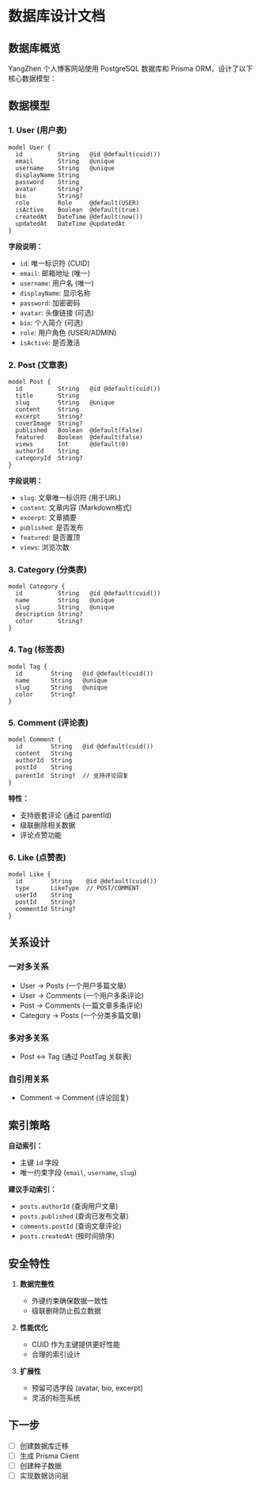 # 数据库设计文档

## 数据库概览

YangZhen 个人博客网站使用 PostgreSQL 数据库和 Prisma ORM，设计了以下核心数据模型：

## 数据模型

### 1. User (用户表)
```prisma
model User {
  id          String   @id @default(cuid())
  email       String   @unique
  username    String   @unique
  displayName String
  password    String
  avatar      String?
  bio         String?
  role        Role     @default(USER)
  isActive    Boolean  @default(true)
  createdAt   DateTime @default(now())
  updatedAt   DateTime @updatedAt
}
```

**字段说明：**
- `id`: 唯一标识符 (CUID)
- `email`: 邮箱地址 (唯一)
- `username`: 用户名 (唯一)
- `displayName`: 显示名称
- `password`: 加密密码
- `avatar`: 头像链接 (可选)
- `bio`: 个人简介 (可选)
- `role`: 用户角色 (USER/ADMIN)
- `isActive`: 是否激活

### 2. Post (文章表)
```prisma
model Post {
  id          String   @id @default(cuid())
  title       String
  slug        String   @unique
  content     String
  excerpt     String?
  coverImage  String?
  published   Boolean  @default(false)
  featured    Boolean  @default(false)
  views       Int      @default(0)
  authorId    String
  categoryId  String?
}
```

**字段说明：**
- `slug`: 文章唯一标识符 (用于URL)
- `content`: 文章内容 (Markdown格式)
- `excerpt`: 文章摘要
- `published`: 是否发布
- `featured`: 是否置顶
- `views`: 浏览次数

### 3. Category (分类表)
```prisma
model Category {
  id          String   @id @default(cuid())
  name        String   @unique
  slug        String   @unique
  description String?
  color       String?
}
```

### 4. Tag (标签表)
```prisma
model Tag {
  id        String   @id @default(cuid())
  name      String   @unique
  slug      String   @unique
  color     String?
}
```

### 5. Comment (评论表)
```prisma
model Comment {
  id        String   @id @default(cuid())
  content   String
  authorId  String
  postId    String
  parentId  String?  // 支持评论回复
}
```

**特性：**
- 支持嵌套评论 (通过 parentId)
- 级联删除相关数据
- 评论点赞功能

### 6. Like (点赞表)
```prisma
model Like {
  id        String    @id @default(cuid())
  type      LikeType  // POST/COMMENT
  userId    String
  postId    String?
  commentId String?
}
```

## 关系设计

### 一对多关系
- User → Posts (一个用户多篇文章)
- User → Comments (一个用户多条评论)
- Post → Comments (一篇文章多条评论)
- Category → Posts (一个分类多篇文章)

### 多对多关系
- Post ↔ Tag (通过 PostTag 关联表)

### 自引用关系
- Comment → Comment (评论回复)

## 索引策略

**自动索引：**
- 主键 `id` 字段
- 唯一约束字段 (`email`, `username`, `slug`)

**建议手动索引：**
- `posts.authorId` (查询用户文章)
- `posts.published` (查询已发布文章)
- `comments.postId` (查询文章评论)
- `posts.createdAt` (按时间排序)

## 安全特性

1. **数据完整性**
   - 外键约束确保数据一致性
   - 级联删除防止孤立数据

2. **性能优化**
   - CUID 作为主键提供更好性能
   - 合理的索引设计

3. **扩展性**
   - 预留可选字段 (avatar, bio, excerpt)
   - 灵活的标签系统

## 下一步

- [ ] 创建数据库迁移
- [ ] 生成 Prisma Client
- [ ] 创建种子数据
- [ ] 实现数据访问层